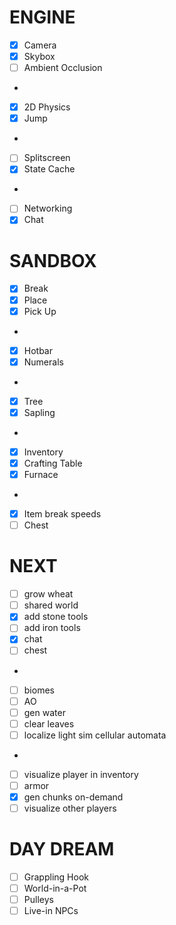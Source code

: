 # ENGINE
 *  [x] Camera
 *  [x] Skybox
 *  [ ] Ambient Occlusion
 *
 *  [x] 2D Physics
 *  [x] Jump
 *
 *  [ ] Splitscreen
 *  [x] State Cache
 * 
 *  [ ] Networking
 *  [x] Chat

# SANDBOX
 *  [x] Break
 *  [x] Place
 *  [x] Pick Up
 *
 *  [x] Hotbar
 *  [x] Numerals
 *
 *  [x] Tree
 *  [x] Sapling
 *
 *  [x] Inventory
 *  [x] Crafting Table
 *  [x] Furnace
 *
 *  [x] Item break speeds
 *  [ ] Chest

# NEXT
 * [ ] grow wheat
 * [ ] shared world
 * [x] add stone tools
 * [ ] add iron tools
 * [x] chat
 * [ ] chest
 *
 * [ ] biomes
 * [ ] AO
 * [ ] gen water
 * [ ] clear leaves
 * [ ] localize light sim cellular automata
 *
 * [ ] visualize player in inventory
 * [ ] armor
 * [x] gen chunks on-demand
 * [ ] visualize other players

# DAY DREAM
 *  [ ] Grappling Hook
 *  [ ] World-in-a-Pot
 *  [ ] Pulleys
 *  [ ] Live-in NPCs
